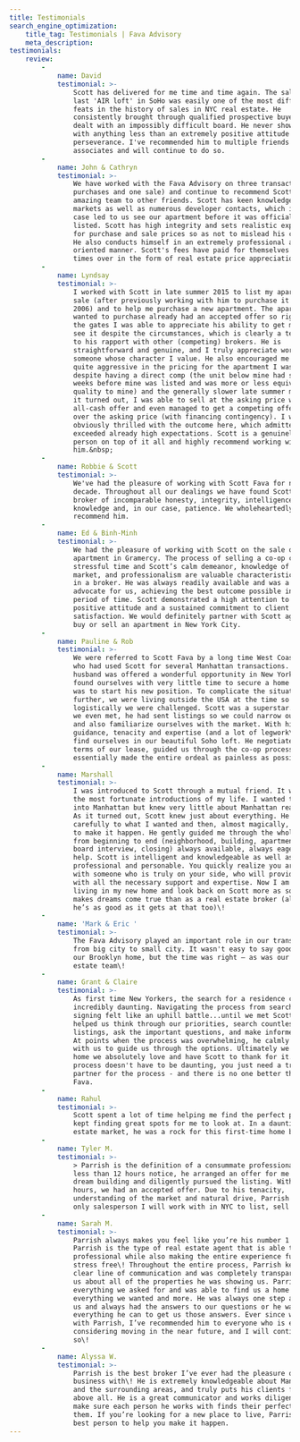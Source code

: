 ```yaml
---
title: Testimonials
search_engine_optimization:
    title_tag: Testimonials | Fava Advisory
    meta_description:
testimonials:
    review:
        -
            name: David
            testimonial: >-
                Scott has delivered for me time and time again. The sale of my
                last 'AIR loft' in SoHo was easily one of the most difficult
                feats in the history of sales in NYC real estate. He
                consistently brought through qualified prospective buyers and
                dealt with an impossibly difficult board. He never showed up
                with anything less than an extremely positive attitude and
                perseverance. I've recommended him to multiple friends and
                associates and will continue to do so.
        -
            name: John & Cathryn
            testimonial: >-
                We have worked with the Fava Advisory on three transactions (two
                purchases and one sale) and continue to recommend Scott and his
                amazing team to other friends. Scott has keen knowledge of the
                markets as well as numerous developer contacts, which in our
                case led to us see our apartment before it was officially
                listed. Scott has high integrity and sets realistic expectations
                for purchase and sale prices so as not to mislead his clients.
                He also conducts himself in an extremely professional and detail
                oriented manner. Scott's fees have paid for themselves multiple
                times over in the form of real estate price appreciation.
        -
            name: Lyndsay
            testimonial: >-
                I worked with Scott in late summer 2015 to list my apartment for
                sale (after previously working with him to purchase it back in
                2006) and to help me purchase a new apartment. The apartment I
                wanted to purchase already had an accepted offer so right out of
                the gates I was able to appreciate his ability to get me in to
                see it despite the circumstances, which is clearly a testament
                to his rapport with other (competing) brokers. He is
                straightforward and genuine, and I truly appreciate working with
                someone whose character I value. He also encouraged me to be
                quite aggressive in the pricing for the apartment I was selling,
                despite having a direct comp (the unit below mine had sold only
                weeks before mine was listed and was more or less equivalent
                quality to mine) and the generally slower late summer market; as
                it turned out, I was able to sell at the asking price with an
                all-cash offer and even managed to get a competing offer for
                over the asking price (with financing contingency). I was
                obviously thrilled with the outcome here, which admittedly
                exceeded already high expectations. Scott is a genuinely nice
                person on top of it all and highly recommend working with
                him.&nbsp;
        -
            name: Robbie & Scott
            testimonial: >-
                We've had the pleasure of working with Scott Fava for nearly a
                decade. Throughout all our dealings we have found Scott to be a
                broker of incomparable honesty, integrity, intelligence,
                knowledge and, in our case, patience. We wholeheartedly
                recommend him.
        -
            name: Ed & Binh-Minh
            testimonial: >-
                We had the pleasure of working with Scott on the sale of our
                apartment in Gramercy. The process of selling a co-op can be a
                stressful time and Scott’s calm demeanor, knowledge of the
                market, and professionalism are valuable characteristics to have
                in a broker. He was always readily available and was a strong
                advocate for us, achieving the best outcome possible in a short
                period of time. Scott demonstrated a high attention to detail, a
                positive attitude and a sustained commitment to client
                satisfaction. We would definitely partner with Scott again to
                buy or sell an apartment in New York City.
        -
            name: Pauline & Rob
            testimonial: >-
                We were referred to Scott Fava by a long time West Coast friend
                who had used Scott for several Manhattan transactions. When my
                husband was offered a wonderful opportunity in New York, we
                found ourselves with very little time to secure a home before he
                was to start his new position. To complicate the situation
                further, we were living outside the USA at the time so
                logistically we were challenged. Scott was a superstar. Before
                we even met, he had sent listings so we could narrow our search
                and also familiarize ourselves with the market. With his
                guidance, tenacity and expertise (and a lot of legwork\!\!) we
                find ourselves in our beautiful Soho loft. He negotiated the
                terms of our lease, guided us through the co-op process and
                essentially made the entire ordeal as painless as possible.
        -
            name: Marshall
            testimonial: >-
                I was introduced to Scott through a mutual friend. It was one of
                the most fortunate introductions of my life. I wanted to move
                into Manhattan but knew very little about Manhattan real estate.
                As it turned out, Scott knew just about everything. He listened
                carefully to what I wanted and then, almost magically, was able
                to make it happen. He gently guided me through the whole process
                from beginning to end (neighborhood, building, apartment, co-op
                board interview, closing) always available, always eager to
                help. Scott is intelligent and knowledgeable as well as
                professional and personable. You quickly realize you are working
                with someone who is truly on your side, who will provide you
                with all the necessary support and expertise. Now I am happily
                living in my new home and look back on Scott more as someone who
                makes dreams come true than as a real estate broker (although
                he’s as good as it gets at that too)\!
        -
            name: 'Mark & Eric '
            testimonial: >-
                The Fava Advisory played an important role in our transition
                from big city to small city. It wasn't easy to say goodbye to
                our Brooklyn home, but the time was right — as was our real
                estate team\!
        -
            name: Grant & Claire
            testimonial: >-
                As first time New Yorkers, the search for a residence can be
                incredibly daunting. Navigating the process from search to
                signing felt like an uphill battle...until we met Scott. He
                helped us think through our priorities, search countless
                listings, ask the important questions, and make informed offers.
                At points when the process was overwhelming, he calmly partnered
                with us to guide us through the options. Ultimately we found a
                home we absolutely love and have Scott to thank for it. The
                process doesn't have to be daunting, you just need a trusted
                partner for the process - and there is no one better than Scott
                Fava.
        -
            name: Rahul
            testimonial: >-
                Scott spent a lot of time helping me find the perfect place, and
                kept finding great spots for me to look at. In a daunting real
                estate market, he was a rock for this first-time home buyer.
        -
            name: Tyler M.
            testimonial: >-
                > Parrish is the definition of a consummate professional. With
                less than 12 hours notice, he arranged an offer for me in my
                dream building and diligently pursued the listing. Within 24
                hours, we had an accepted offer. Due to his tenacity,
                understanding of the market and natural drive, Parrish is the
                only salesperson I will work with in NYC to list, sell or lease.
        -
            name: Sarah M.
            testimonial: >-
                Parrish always makes you feel like you’re his number 1 priority.
                Parrish is the type of real estate agent that is able to remain
                professional while also making the entire experience fun and
                stress free\! Throughout the entire process, Parrish kept a
                clear line of communication and was completely transparent with
                us about all of the properties he was showing us. Parrish took
                everything we asked for and was able to find us a home that had
                everything we wanted and more. He was always one step ahead of
                us and always had the answers to our questions or he was doing
                everything he can to get us those answers. Ever since working
                with Parrish, I’ve recommended him to everyone who is even
                considering moving in the near future, and I will continue to do
                so\!
        -
            name: Alyssa W.
            testimonial: >-
                Parrish is the best broker I’ve ever had the pleasure of doing
                business with\! He is extremely knowledgeable about Manhattan
                and the surrounding areas, and truly puts his clients first
                above all. He is a great communicator and works diligently to
                make sure each person he works with finds their perfect home for
                them. If you’re looking for a new place to live, Parrish is the
                best person to help you make it happen.
---
```


